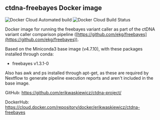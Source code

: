 ## ctdna-freebayes Docker image

![Docker Cloud Automated build](https://img.shields.io/docker/cloud/automated/erikwaskiewicz/ctdna-freebayes?style=flat-square)
![Docker Cloud Build Status](https://img.shields.io/docker/cloud/build/erikwaskiewicz/ctdna-freebayes?style=flat-square)

Docker image for running the freebayes variant caller as part of the ctDNA variant caller comparison pipeline ([https://github.com/ekg/freebayes](https://github.com/ekg/freebayes)).

Based on the Miniconda3 base image (v4.7.10), with these packages installed through conda:
- freebayes v1.3.1-0

Also has awk and ps installed through apt-get, as these are required by Nextflow to generate pipeline execution reports and aren't included in the base image.

GitHub: https://github.com/erikwaskiewicz/ctdna-project/

DockerHub: https://cloud.docker.com/repository/docker/erikwaskiewicz/ctdna-freebayes

